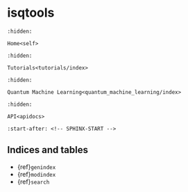 # isqtools

```{toctree}
:hidden:

Home<self>
```

```{toctree}
:hidden:

Tutorials<tutorials/index>
```

```{toctree}
:hidden:

Quantum Machine Learning<quantum_machine_learning/index>
```

```{toctree}
:hidden:

API<apidocs>
```

```{include} ../README.md
:start-after: <!-- SPHINX-START -->
```

## Indices and tables

- {ref}`genindex`
- {ref}`modindex`
- {ref}`search`
